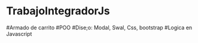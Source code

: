 ﻿# TrabajoIntegradorJs
 #Armado de carrito
 #POO
 #Dise;o: Modal, Swal, Css, bootstrap
 #Logica en Javascript
